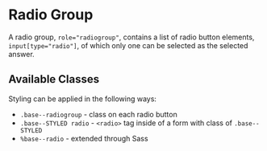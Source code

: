 # Radio Group

A radio group, `role="radiogroup"`, contains a list of radio button elements, `input[type="radio"]`, of which only one can be selected as the selected answer.

## Available Classes

Styling can be applied in the following ways:

* `.base--radiogroup` - class on each radio button
* `.base--STYLED radio` - `<radio>` tag inside of a form with class of `.base--STYLED`
* `%base--radio` - extended through Sass
